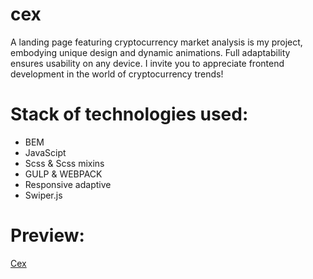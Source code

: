 # cex
A landing page featuring cryptocurrency market analysis is my project, embodying unique design and dynamic animations. Full adaptability ensures usability on any device. I invite you to appreciate frontend development in the world of cryptocurrency trends!
# Stack of technologies used:
- BEM
- JavaScipt
- Scss & Scss mixins
- GULP & WEBPACK
- Responsive adaptive
- Swiper.js
# Preview:
[Cex](https://cex-lundoger.netlify.app/)
